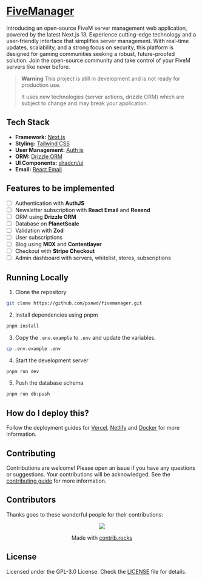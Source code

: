 # [FiveManager](https://fivemanager.red-cat.xyz)

Introducing an open-source FiveM server management web application, powered by the latest Next.js 13. Experience cutting-edge technology and a user-friendly interface that simplifies server management. With real-time updates, scalability, and a strong focus on security, this platform is designed for gaming communities seeking a robust, future-proofed solution. Join the open-source community and take control of your FiveM servers like never before.

> **Warning**
> This project is still in development and is not ready for production use.
>
> It uses new technologies (server actions, drizzle ORM) which are subject to change and may break your application.

## Tech Stack

- **Framework:** [Next.js](https://nextjs.org)
- **Styling:** [Tailwind CSS](https://tailwindcss.com)
- **User Management:** [Auth js](https://authjs.dev)
- **ORM:** [Drizzle ORM](https://orm.drizzle.team)
- **UI Components:** [shadcn/ui](https://ui.shadcn.com)
- **Email:** [React Email](https://react.email)

## Features to be implemented

- [ ] Authentication with **AuthJS**
- [ ] Newsletter subscription with **React Email** and **Resend**
- [ ] ORM using **Drizzle ORM**
- [ ] Database on **PlanetScale**
- [ ] Validation with **Zod**
- [ ] User subscriptions
- [ ] Blog using **MDX** and **Contentlayer**
- [ ] Checkout with **Stripe Checkout**
- [ ] Admin dashboard with servers, whitelist, stores, subscriptions

## Running Locally

1. Clone the repository

```bash
git clone https://github.com/psnwd/fivemanager.git
```

2. Install dependencies using pnpm

```bash
pnpm install
```

3. Copy the `.env.example` to `.env` and update the variables.

```bash
cp .env.example .env
```

4. Start the development server

```bash
pnpm run dev
```

5. Push the database schema

```bash
pnpm run db:push
```

## How do I deploy this?

Follow the deployment guides for [Vercel](https://create.t3.gg/en/deployment/vercel), [Netlify](https://create.t3.gg/en/deployment/netlify) and [Docker](https://create.t3.gg/en/deployment/docker) for more information.

## Contributing

Contributions are welcome! Please open an issue if you have any questions or suggestions. Your contributions will be acknowledged. See the [contributing guide](./CONTRIBUTING.md) for more information.

## Contributors

Thanks goes to these wonderful people for their contributions:

<p align="center">
 <a href="https://github.com/psnwd/fivemanager/graphs/contributors">
   <img src="https://contrib.rocks/image?repo=psnwd/fivemanager" />
 </a>
</p>

<p align="center">
 Made with <a rel="noopener noreferrer" target="_blank" href="https://contrib.rocks">contrib.rocks</a>
</p>

## License

Licensed under the GPL-3.0 License. Check the [LICENSE](./LICENSE) file for details.
